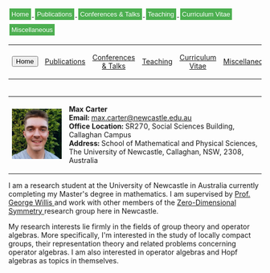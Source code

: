 <html>
<head>
<style>
.button {
  background-color: #4CAF50; /* Green */
  border: none;
  color: white;
  padding: 4px 4px;
  text-align: center;
  text-decoration: none;
  display: inline-block;
  font-size: 13px;
  margin: 4px 2px;
  cursor: pointer;
}

.button1 {
  background-color: white; 
  color: black; 
  border: 2px solid #4CAF50;
}

.button2 {
  background-color: white; 
  color: black; 
  border: 2px solid #008CBA;
}

.button3 {
  background-color: white; 
  color: black; 
  border: 2px solid #f44336;
}

.button4 {
  background-color: white;
  color: black;
  border: 2px solid #e7e7e7;
}

.button5 {
  background-color: white;
  color: black;
  border: 2px solid #555555;
}
</style>
</head>
<body>

<a href="https://max-carter-math.github.io/"> <button class="button button1"> Home </button> </a><!--
--><a href="./publications.html"> <button class="button button1"> Publications </button> </a><!--
--><a href="./conf_talks.html"> <button class="button button1"> Conferences & Talks </button> </a><!--
--><a href="./teaching.html"> <button class="button button1"> Teaching </button> </a><!--
--><a href="./CV.pdf"> <button class="button button1"> Curriculum Vitae </button> </a><!--
--><a href="./other.html"> <button class="button button1"> Miscellaneous </button> </a> 

</body>
</html>

<table>

<td style="text-align: center; vertical-align: middle;">

<form action="https://max-carter-math.github.io">
    <input type="submit" value="Home" />
</form>

</td> 

<td style="text-align: center; vertical-align: middle;">

<a href="./publications.html"> Publications </a>

</td> 

<td style="text-align: center; vertical-align: middle;">

<a href="./conf_talks.html"> Conferences & Talks </a>

</td> 

<td style="text-align: center; vertical-align: middle;">

<a href="./teaching.html"> Teaching </a>

</td> 

<td style="text-align: center; vertical-align: middle;">

<a href="./CV.pdf"> Curriculum Vitae </a>

</td> 

<td style="text-align: center; vertical-align: middle;">

<a href="./other.html"> Miscellaneous </a>

</td> 

</table>

<table style="border-collapse: collapse; border: none; padding: 20px 0px 0px 0px">
  
<td style="border: 0px;"> 
    
<img src="./Headshot.jpeg" width="145"> 
    
</td> 
    
<td style="border: 0px;"> 
    
<b> Max Carter </b> <br/> <b> Email: </b> max.carter@newcastle.edu.au <br/> <b> Office Location:</b> SR270, Social Sciences Building, Callaghan Campus <br/> <b>Address:</b> School of Mathematical and Physical Sciences, <br/> The University of Newcastle, Callaghan, NSW, 2308, Australia

</td>

</table>
        
I am a research student at the University of Newcastle in Australia currently completing my Master's degree in mathematics. I am supervised by <a href="https://www.newcastle.edu.au/profile/george-willis#career"> Prof. George Willis </a> and work with other members of the <a href="https://zerodimensional.group/"> Zero-Dimensional Symmetry </a> research group here in Newcastle. 

My research interests lie firmly in the fields of group theory and operator algebras. More specifically, I'm interested in the study of locally compact groups, their representation theory and related problems concerning operator algebras. I am also interested in operator algebras and Hopf algebras as topics in themselves.

